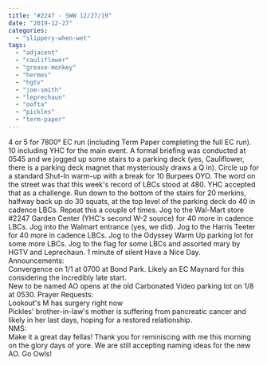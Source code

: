 ```yaml
---
title: "#2247 - SWW 12/27/19"
date: "2019-12-27"
categories: 
  - "slippery-when-wet"
tags: 
  - "adjacent"
  - "cauliflower"
  - "grease-monkey"
  - "hermes"
  - "hgtv"
  - "joe-smith"
  - "leprechaun"
  - "oofta"
  - "pickles"
  - "term-paper"
---
```


4 or 5 for 7800° EC run (including Term Paper completing the full EC run). 10 including YHC for the main event. A formal briefing was conducted at 0545 and we jogged up some stairs to a parking deck (yes, Cauliflower, there is a parking deck magnet that mysteriously draws a Q in). Circle up for a standard Shut-In warm-up with a break for 10 Burpees OYO. The word on the street was that this week's record of LBCs stood at 480. YHC accepted that as a challenge. Run down to the bottom of the stairs for 20 merkins, halfway back up do 30 squats, at the top level of the parking deck do 40 in cadence LBCs. Repeat this a couple of times. Jog to the Wal-Mart store #2247 Garden Center (YHC's second W-2 source) for 40 more in cadence LBCs. Jog into the Walmart entrance (yes, we did). Jog to the Harris Teeter for 40 more in cadence LBCs. Jog to the Odyssey Warm Up parking lot for some more LBCs. Jog to the flag for some LBCs and assorted mary by HGTV and Leprechaun. 1 minute of silent Have a Nice Day.  
Announcements:  
Convergence on 1/1 at 0700 at Bond Park. Likely an EC Maynard for this considering the incredibly late start.  
New to be named AO opens at the old Carbonated Video parking lot on 1/8 at 0530. 
Prayer Requests:  
Lookout's M has surgery right now  
Pickles' brother-in-law's mother is suffering from pancreatic cancer and likely in her last days, hoping for a restored relationship.  
NMS:  
Make it a great day fellas! Thank you for reminiscing with me this morning on the glory days of yore. We are still accepting naming ideas for the new AO. Go Owls!
